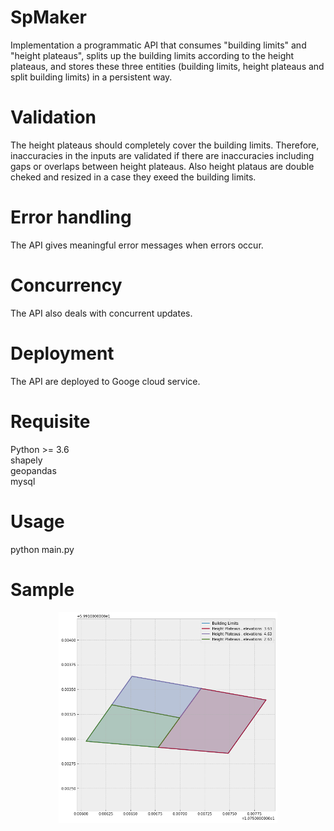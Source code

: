 # SpMaker
Implementation a programmatic API that consumes "building limits" and "height plateaus", splits up the building limits according to the height plateaus, and
stores these three entities (building limits, height plateaus and split building limits) in a persistent way.

# Validation
The height plateaus should completely cover the building limits. Therefore, inaccuracies in the
inputs are validated if there are inaccuracies including gaps or overlaps between height plateaus. Also height plataus are double cheked and resized in a case they exeed the building limits.

# Error handling
The API gives meaningful error messages when errors occur.

# Concurrency
The API also deals with concurrent updates.

# Deployment
The API are deployed to Googe cloud service.

# Requisite
Python >= 3.6<br />
shapely<br />
geopandas<br />
mysql<br />

# Usage
python main.py

# Sample
<p align="center">
  <img src="https://github.com/mohammad-adiban/SpMaker/blob/main/figs/polygons.png" width="350" title="hover text">
</p>
